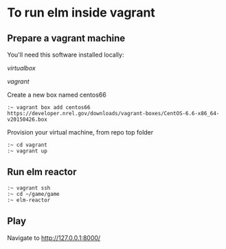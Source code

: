 
To run elm inside vagrant
=========================

Prepare a vagrant machine
-------------------------

You'll need this software installed locally:

 *virtualbox*
 
 *vagrant*

Create a new box named centos66

    :~ vagrant box add centos66 https://developer.nrel.gov/downloads/vagrant-boxes/CentOS-6.6-x86_64-v20150426.box

Provision your virtual machine, from repo top folder

    :~ cd vagrant
    :~ vagrant up

Run elm reactor
---------------

    :~ vagrant ssh
    :~ cd ~/game/game
    :~ elm-reactor

Play
----

Navigate to http://127.0.0.1:8000/
